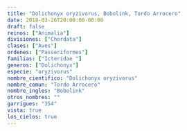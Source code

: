 ```yaml
---
title: "Dolichonyx oryzivorus, Bobolink, Tordo Arrocero"
date: 2018-03-26T20:00:00-00:00
draft: false
reinos: ["Animalia"]
divisiones: ["Chordata"]
clases: ["Aves"]
ordenes: ["Passeriformes"]
familias: ["Icteridae "]
generos: ["Dolichonyx"]
especie: "oryzivorus"
nombre_cientifico: "Dolichonyx oryzivorus"
nombre_comun: "Tordo Arrocero"
nombre_ingles: "Bobolink"
otros_nombres: ""
garrigues: "354"
vista: true
los_cielos: true
---
```

